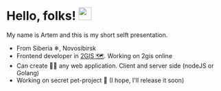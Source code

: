 # Hello, folks! <img src="https://raw.githubusercontent.com/MartinHeinz/MartinHeinz/master/wave.gif" width="30px">

My name is Artem and this is my short selft presentation.

* From Siberia ❄, Novosibirsk
* Frontend developer in [2GIS 🗺](https://2gis.ae/dubai?m=55.11803%2C25.131033%2F17.83%2Fp%2F44.69%2Fr%2F77.23). Working on 2gis online
* Can create 👨‍💻 any web application. Client and server side (nodeJS or Golang)
* Working on secret pet-project 🐶 (I hope, I'll release it soon)
